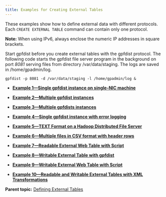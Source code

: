 ```yaml
---
title: Examples for Creating External Tables 
---
```


These examples show how to define external data with different protocols. Each `CREATE EXTERNAL TABLE` command can contain only one protocol.

**Note:** When using IPv6, always enclose the numeric IP addresses in square brackets.

Start gpfdist before you create external tables with the gpfdist protocol. The following code starts the gpfdist file server program in the background on port *8081* serving files from directory /var/data/staging. The logs are saved in /home/gpadmin/log.

```
gpfdist -p 8081 -d /var/data/staging -l /home/gpadmin/log &

```

-   **[Example 1—Single gpfdist instance on single-NIC machine](../external/g-example-1-single-gpfdist-instance-on-single-nic-machine.html)**  

-   **[Example 2—Multiple gpfdist instances](../external/g-example-2-multiple-gpfdist-instances.html)**  

-   **[Example 3—Multiple gpfdists instances](../external/g-example-3-multiple-gpfdists-instances.html)**  

-   **[Example 4—Single gpfdist instance with error logging](../external/g-example-4-single-gpfdist-instance-with-error-logging.html)**  

-   **[Example 5—TEXT Format on a Hadoop Distributed File Server](../external/g-example-5-text-format-on-a-hadoop-distributed-file-server.html)**  

-   **[Example 6—Multiple files in CSV format with header rows](../external/g-example-6-multiple-files-in-csv-format-with-header-rows.html)**  

-   **[Example 7—Readable External Web Table with Script](../external/g-example-7-readable-web-external-table-with-script.html)**  

-   **[Example 8—Writable External Table with gpfdist](../external/g-example-8-writable-external-table-with-gpfdist.html)**  

-   **[Example 9—Writable External Web Table with Script](../external/g-example-9-writable-external-web-table-with-script.html)**  

-   **[Example 10—Readable and Writable External Tables with XML Transformations](../external/g-example-10-readable-and-writable-external-tables-with-xml-transformations.html)**  


**Parent topic:** [Defining External Tables](../external/g-external-tables.html)

